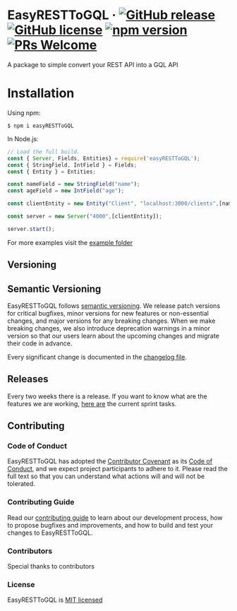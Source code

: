 # EasyRESTToGQL &middot; [![GitHub release](https://img.shields.io/github/release/ramiromachado/easyRESTToGQL.svg)](https://GitHub.com/ramiromachado/easyRESTToGQL/releases/) [![GitHub license](https://img.shields.io/github/license/ramiromachado/easyRESTToGQL.svg)](https://github.com/ramiromachado/easyRESTToGQL/blob/master/LICENSE) [![npm version](https://badge.fury.io/js/easyresttogql.svg)](https://badge.fury.io/js/easyresttogql) [![PRs Welcome](https://img.shields.io/badge/PRs-welcome-brightgreen.svg)](https://github.com/ramiromachado/easyRESTToGQL/blob/master/CONTRIBUTING.md#proposing-a-change)
A package to simple convert your REST API into a GQL API

# Installation
Using npm:
```shell
$ npm i easyRESTToGQL
```

In Node.js:
```js
// Load the full build.
const { Server, Fields, Entities} = require('easyRESTToGQL');
const { StringField, IntField } = Fields;
const { Entity } = Entities;

const nameField = new StringField("name");
const ageField = new IntField("age");

const clientEntity = new Entity("Client", "localhost:3000/clients",[nameField, ageField]);

const server = new Server("4000",[clientEntity]);

server.start();
```

For more examples visit the [example folder](./examples)
## Versioning
## Semantic Versioning
EasyRESTToGQL follows [semantic versioning](https://semver.org/). We release patch versions for critical bugfixes, minor versions for new features or non-essential changes, and major versions for any breaking changes. When we make breaking changes, we also introduce deprecation warnings in a minor version so that our users learn about the upcoming changes and migrate their code in advance.

Every significant change is documented in the [changelog file](./CHANGELOG.md).

## Releases
Every two weeks there is a release. If you want to know what are the features we are working, [here are](https://github.com/ramiromachado/easyRESTToGQL/projects/1) the current sprint tasks. 

## Contributing
### Code of Conduct
EasyRESTToGQL has adopted the [Contributor Covenant](https://www.contributor-covenant.org/) as its [Code of Conduct](https://github.com/ramiromachado/easyRESTToGQL/blob/master/CODE_OF_CONDUCT.md), and we expect project participants to adhere to it. Please read the full text so that you can understand what actions will and will not be tolerated.

### Contributing Guide

Read our [contributing guide](./CONTRIBUTING.md) to learn about our development process, how to propose bugfixes and improvements, and how to build and test your changes to EasyRESTToGQL.

### Contributors
Special thanks to contributors

### License

EasyRESTToGQL is [MIT licensed](./LICENSE)